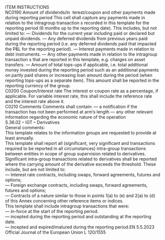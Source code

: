  
ITEM  INSTRUCTIONS  
NC0190  Amount of dividends/in ­
terest/coupon and other 
payments made during 
reporting period  This cell shall capture any payments made in relation to the intragroup transaction s 
recorded in this template for the reporting period (6 months up to the reporting date). 
This includes, but not limited to: 
— Dividends for the current year including paid or declared but unpaid dividends. 
— Any deferred dividends from previous years paid during the reporting period (i.e. any 
deferred dividends paid that impacted the P&L for the reporting period). 
— Interest payments made in relation to debt instruments. 
— Any other payments made in relation to the intragroup transaction s that are reported in 
this template, e.g. charges on asset transfers. 
— Amount of total tops-ups if applicable, i.e. total additional money invested during the 
reporting period such as an additional payments on partly paid shares or increasing loan 
amount during the period (when reporting tops-ups as a separate item). 
This amount shall be reported in the reporting currency of the group.  
C0200  Coupon/Interest rate  The interest or coupon rate as a percentage, if applicable. For variable interest rate, this shall 
include the reference rate and the interest rate above it.  
C0210  Comments  Comments shall contain: 
— a notification if the transaction has not been performed at arm’s length 
— any other relevant information regarding the economic nature of the operation  
S.36.02 – IGT – Derivatives  
General comments:  
This template relates to the information groups are requested to provide at least annually.  
This template shall report all (significant, very significant and transactions required to be reported in all circumstances) 
intra-group transactions between entities in scope of group supervision related to derivatives. Significant intra-group 
transactions related to derivatives shall be reported where the carrying amount of the derivative exceeds the threshold. 
These include, but are not limited to:  
— Interest rate contracts, including swaps, forward agreements, futures and options;  
— Foreign exchange contracts, including swaps, forward agreements, futures and options;  
— Contracts of a nature similar to those in points 1(a) to (e) and 2(a) to (d) of this Annex concerning other reference 
items or indices.  
This template shall include intragroup transactions that were:  
— in-force at the start of the reporting period.  
— incepted during the reporting period and outstanding at the reporting date.  
— incepted and expired/matured during the reporting period.EN  5.5.2023 Official Journal of the European Union L 120/1555